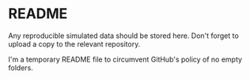 # README

Any reproducible simulated data should be stored here. Don't forget to upload 
a copy to the relevant repository.

I'm a temporary README file to circumvent GitHub's policy of no empty folders.
